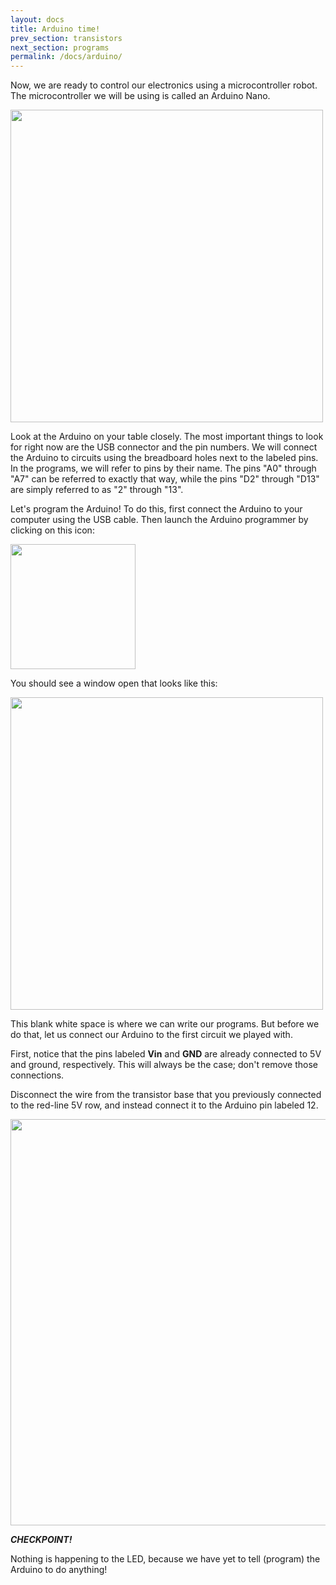 ```yaml
---
layout: docs
title: Arduino time!
prev_section: transistors
next_section: programs
permalink: /docs/arduino/
---
```


Now, we are ready to control our electronics using a microcontroller
robot. The microcontroller we will be using is called an Arduino Nano.

<img src="http://upload.wikimedia.org/wikipedia/commons/8/8d/Arduino_Nano.jpg" style="width: 500px"/>

Look at the Arduino on your table closely. The most important things
to look for right now are the USB connector and the pin
numbers. We will connect the Arduino to circuits using the breadboard holes next to the labeled pins. In the programs, we will refer to pins by their name. The pins "A0" through "A7" can be referred to exactly that way, while the pins "D2" through "D13" are simply referred to as "2" through "13". 

Let's program the Arduino! To do this, first connect the Arduino
to your computer using the USB cable.
Then launch the Arduino programmer by clicking on this icon:

<img src="{{ site.baseurl }}/img/arduino-icon.png" style="width: 200px"/>

You should see a window open that looks like this:

<img src="{{ site.baseurl }}/img/arduino-window.png" style="width: 500px"/>

This blank white space is where we can write our programs. But before
we do that, let us connect our Arduino to the first circuit we played
with. 

First, notice that the pins labeled **Vin** and **GND** are already connected to 5V and ground, respectively. This will always be the case; don't remove those connections.

Disconnect the wire from the transistor base that you previously connected to the red-line 5V row, and instead connect it to the Arduino pin labeled 12. 

<img src="{{ site.baseurl }}/img/a-arduino-led-circuit.jpg" style="width: 650px"/>

**_CHECKPOINT!_**

Nothing is happening to the LED, because we have yet to tell (program) the Arduino to do anything!



